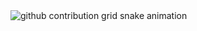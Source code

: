<picture>
  <source media="(prefers-color-scheme: dark)" srcset="https://raw.githubusercontent.com/cuixh0/cuixh0/output/github-contribution-grid-snake-dark.svg">
  <source media="(prefers-color-scheme: light)" srcset="https://raw.githubusercontent.com/cuixh0/cuixh0/output/github-contribution-grid-snake.svg">
  <img alt="github contribution grid snake animation" src="https://raw.githubusercontent.com/cuihx0/cuixh0/output/github-contribution-grid-snake.svg">
</picture>
